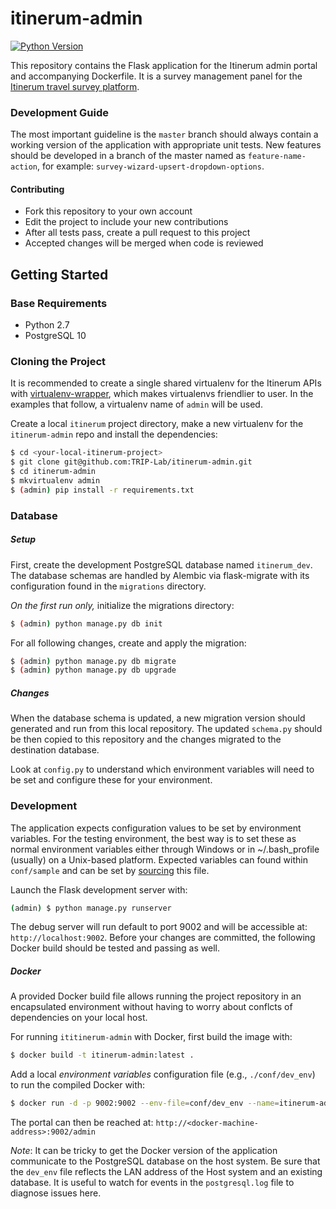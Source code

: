 # itinerum-admin

[![Python Version](https://img.shields.io/badge/Python-2.7-blue.svg?style=flat-square)]()


This repository contains the Flask application for the Itinerum admin portal and accompanying Dockerfile. It is a survey management panel for the [Itinerum travel survey platform](https://itinerum.ca/).

### Development Guide

The most important guideline is the `master` branch should always contain a working version of the application with appropriate unit tests. New features should be developed in a branch of the master named  as `feature-name-action`, for example: `survey-wizard-upsert-dropdown-options`.

#### Contributing

- Fork this repository to your own account
- Edit the project to include your new contributions
- After all tests pass, create a pull request to this project
- Accepted changes will be merged when code is reviewed

## Getting Started

### Base Requirements

- Python 2.7
- PostgreSQL 10

### Cloning the Project

It is recommended to create a single shared virtualenv for the Itinerum APIs with [virtualenv-wrapper](http://virtualenvwrapper.readthedocs.io), which makes virtualenvs friendlier to user. In the examples that follow, a virtualenv name of `admin` will be used.

Create a local `itinerum` project directory, make a new virtualenv for the `itinerum-admin` repo and install the dependencies:

```bash
$ cd <your-local-itinerum-project>
$ git clone git@github.com:TRIP-Lab/itinerum-admin.git
$ cd itinerum-admin
$ mkvirtualenv admin
$ (admin) pip install -r requirements.txt
```

### Database

##### Setup

First, create the development PostgreSQL database named `itinerum_dev`. The database schemas are handled by Alembic via flask-migrate with its configuration found in the `migrations` directory.

_On the first run only,_ initialize the migrations directory:

```bash
$ (admin) python manage.py db init
```

For all following changes, create and apply the migration:

```bash
$ (admin) python manage.py db migrate
$ (admin) python manage.py db upgrade
```

##### Changes

When the database schema is updated, a new migration version should generated and run from this local repository. The updated `schema.py` should be then copied to this repository and the changes migrated to the destination database.

Look at `config.py` to understand which environment variables will need to be set and configure these for your environment.

### Development

The application expects configuration values to be set by environment variables. For the testing environment, the best way is to set these as normal environment variables either through Windows or in ~/.bash_profile (usually) on a Unix-based platform. Expected variables can found within `conf/sample` and can be set by [sourcing](https://en.wikipedia.org/wiki/Source_(command)) this file.

Launch the Flask development server with:

````Bash
(admin) $ python manage.py runserver
````

The debug server will run default to port 9002 and will be accessible at: `http://localhost:9002`. Before your changes are committed, the following Docker build should be tested and passing as well.



##### Docker

A provided Docker build file allows running the project repository in an encapsulated environment without having to worry about conflcts of dependencies on your local host. 

For running `ititinerum-admin` with Docker, first build the image with:

```bash
$ docker build -t itinerum-admin:latest .
```



Add a local _environment variables_ configuration file (e.g., `./conf/dev_env`) to run the compiled Docker with:

```bash
$ docker run -d -p 9002:9002 --env-file=conf/dev_env --name=itinerum-admin itinerum-admin:latest
```

The portal can then be reached at: `http://<docker-machine-address>:9002/admin`

*Note*: It can be tricky to get the Docker version of the application communicate to the PostgreSQL database on the host system. Be sure that the `dev_env` file reflects the LAN address of the Host system and an existing database. It is useful to watch for events in the `postgresql.log` file to diagnose issues here.
